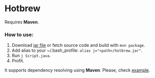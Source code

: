 # Hotbrew

Requires **Maven**.

### How to use:
1. Download [jar file](https://github.com/andreidemus/hotbrew/releases/download/v0.0.1/hotbrew.jar) or fetch source code and build with `mvn package`.
2. Add alias to your ~/.bash_profile: `alias j="<path>/hotbrew.jar"`.
3. Run `j Script.java`.
4. Profit.

It supports dependency resolving using **Maven**. Please, check [example](https://raw.githubusercontent.com/andreidemus/hotbrew/master/src/test/resources/TestScript.java).
